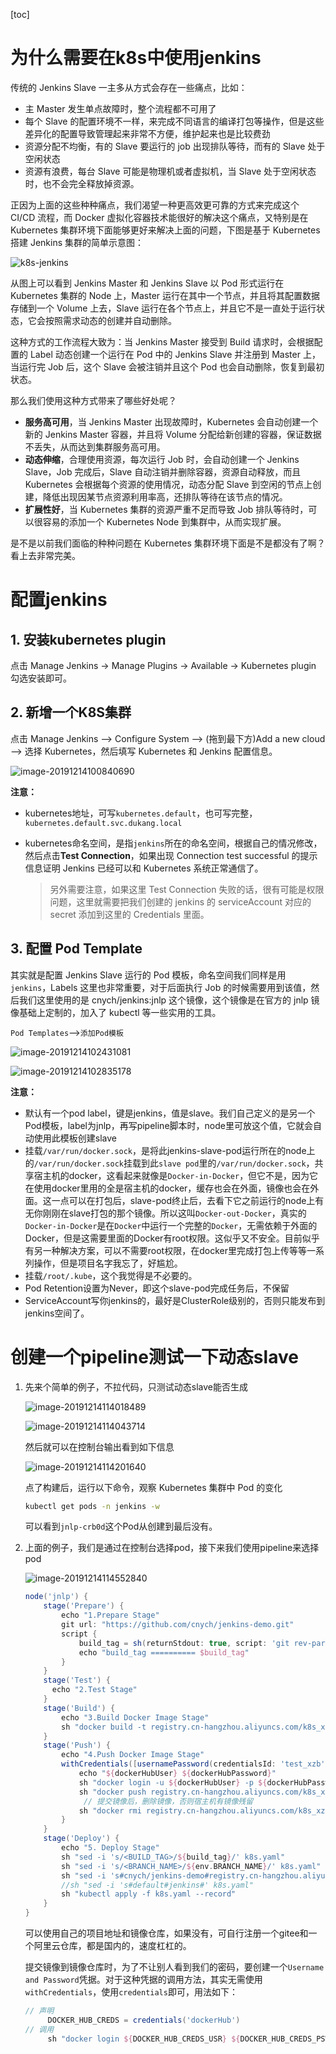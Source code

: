 [toc]

# 为什么需要在k8s中使用jenkins

传统的 Jenkins Slave 一主多从方式会存在一些痛点，比如：

- 主 Master 发生单点故障时，整个流程都不可用了
- 每个 Slave 的配置环境不一样，来完成不同语言的编译打包等操作，但是这些差异化的配置导致管理起来非常不方便，维护起来也是比较费劲
- 资源分配不均衡，有的 Slave 要运行的 job 出现排队等待，而有的 Slave 处于空闲状态
- 资源有浪费，每台 Slave 可能是物理机或者虚拟机，当 Slave 处于空闲状态时，也不会完全释放掉资源。

正因为上面的这些种种痛点，我们渴望一种更高效更可靠的方式来完成这个 CI/CD 流程，而 Docker 虚拟化容器技术能很好的解决这个痛点，又特别是在 Kubernetes 集群环境下面能够更好来解决上面的问题，下图是基于 Kubernetes 搭建 Jenkins 集群的简单示意图：

![k8s-jenkins](imgs/k8s-jenkins-slave.png)

从图上可以看到 Jenkins Master 和 Jenkins Slave 以 Pod 形式运行在 Kubernetes 集群的 Node 上，Master 运行在其中一个节点，并且将其配置数据存储到一个 Volume 上去，Slave 运行在各个节点上，并且它不是一直处于运行状态，它会按照需求动态的创建并自动删除。

这种方式的工作流程大致为：当 Jenkins Master 接受到 Build 请求时，会根据配置的 Label 动态创建一个运行在 Pod 中的 Jenkins Slave 并注册到 Master 上，当运行完 Job 后，这个 Slave 会被注销并且这个 Pod 也会自动删除，恢复到最初状态。

那么我们使用这种方式带来了哪些好处呢？

- **服务高可用**，当 Jenkins Master 出现故障时，Kubernetes 会自动创建一个新的 Jenkins Master 容器，并且将 Volume 分配给新创建的容器，保证数据不丢失，从而达到集群服务高可用。
- **动态伸缩**，合理使用资源，每次运行 Job 时，会自动创建一个 Jenkins Slave，Job 完成后，Slave 自动注销并删除容器，资源自动释放，而且 Kubernetes 会根据每个资源的使用情况，动态分配 Slave 到空闲的节点上创建，降低出现因某节点资源利用率高，还排队等待在该节点的情况。
- **扩展性好**，当 Kubernetes 集群的资源严重不足而导致 Job 排队等待时，可以很容易的添加一个 Kubernetes Node 到集群中，从而实现扩展。

是不是以前我们面临的种种问题在 Kubernetes 集群环境下面是不是都没有了啊？看上去非常完美。

# 配置jenkins

## 1. 安装kubernetes plugin

点击 Manage Jenkins -> Manage Plugins -> Available -> Kubernetes plugin 勾选安装即可。 

## 2. 新增一个K8S集群

点击 Manage Jenkins —> Configure System —> (拖到最下方)Add a new cloud —> 选择 Kubernetes，然后填写 Kubernetes 和 Jenkins 配置信息。 

![image-20191214100840690](imgs/image-20191214100840690.png)

**注意：**

- kubernetes地址，可写`kubernetes.default`，也可写完整，`kubernetes.default.svc.dukang.local`

- kubernetes命名空间，是指`jenkins`所在的命名空间，根据自己的情况修改，然后点击**Test Connection**，如果出现 Connection test successful 的提示信息证明 Jenkins 已经可以和 Kubernetes 系统正常通信了。

  > 另外需要注意，如果这里 Test Connection 失败的话，很有可能是权限问题，这里就需要把我们创建的 jenkins 的 serviceAccount 对应的 secret 添加到这里的 Credentials 里面。

## 3. 配置 Pod Template

其实就是配置 Jenkins Slave 运行的 Pod 模板，命名空间我们同样是用`jenkins`，Labels 这里也非常重要，对于后面执行 Job 的时候需要用到该值，然后我们这里使用的是 cnych/jenkins:jnlp 这个镜像，这个镜像是在官方的 jnlp 镜像基础上定制的，加入了 kubectl 等一些实用的工具。 

`Pod Templates`-->`添加Pod模板`

![image-20191214102431081](imgs/image-20191214102431081.png)

![image-20191214102835178](imgs/image-20191214102835178.png)

**注意：**

- 默认有一个pod label，键是jenkins，值是slave。我们自己定义的是另一个Pod模板，label为jnlp，再写pipeline脚本时，node里可放这个值，它就会自动使用此模板创建slave
- 挂载`/var/run/docker.sock`，是将此jenkins-slave-pod运行所在的node上的`/var/run/docker.sock`挂载到此`slave pod`里的`/var/run/docker.sock`，共享宿主机的docker，这看起来就像是`Docker-in-Docker`，但它不是，因为它在使用docker里用的全是宿主机的docker，缓存也会在外面，镜像也会在外面。这一点可以在打包后，slave-pod终止后，去看下它之前运行的node上有无你刚刚在slave打包的那个镜像。所以这叫`Docker-out-Docker`，真实的`Docker-in-Docker`是在`Docker`中运行一个完整的`Docker`，无需依赖于外面的Docker，但是这需要里面的Docker有root权限。这似乎又不安全。目前似乎有另一种解决方案，可以不需要root权限，在docker里完成打包上传等等一系列操作，但是项目名字我忘了，好尴尬。
- 挂载`/root/.kube`，这个我觉得是不必要的。
- Pod Retention设置为Never，即这个slave-pod完成任务后，不保留
- ServiceAccount写你jenkins的，最好是ClusterRole级别的，否则只能发布到jenkins空间了。

# 创建一个pipeline测试一下动态slave

1. 先来个简单的例子，不拉代码，只测试动态slave能否生成

   ![image-20191214114018489](imgs/image-20191214114018489.png)

   ![image-20191214114043714](imgs/image-20191214114043714.png)

   然后就可以在控制台输出看到如下信息

   ![image-20191214114201640](imgs/image-20191214114201640.png)

   点了构建后，运行以下命令，观察 Kubernetes 集群中 Pod 的变化

   ```bash
   kubectl get pods -n jenkins -w
   ```

   可以看到`jnlp-crb0d`这个Pod从创建到最后没有。

2. 上面的例子，我们是通过在控制台选择pod，接下来我们使用pipeline来选择pod

   ![image-20191214114552840](imgs/image-20191214114552840.png)

   ```groovy
   node('jnlp') {
       stage('Prepare') {
           echo "1.Prepare Stage"
           git url: "https://github.com/cnych/jenkins-demo.git"
           script {
               build_tag = sh(returnStdout: true, script: 'git rev-parse --short HEAD').trim()
               echo "build_tag ========== $build_tag"
           }
       }
       stage('Test') {
         echo "2.Test Stage"
       }
       stage('Build') {
           echo "3.Build Docker Image Stage"
           sh "docker build -t registry.cn-hangzhou.aliyuncs.com/k8s_xzb/jenkins-demo:${build_tag} ."
       }
       stage('Push') {
           echo "4.Push Docker Image Stage"
           withCredentials([usernamePassword(credentialsId: 'test_xzb', passwordVariable: 'dockerHubPassword', usernameVariable: 'dockerHubUser')]) {
               echo "${dockerHubUser} ${dockerHubPassword}"
               sh "docker login -u ${dockerHubUser} -p ${dockerHubPassword} registry.cn-hangzhou.aliyuncs.com"
               sh "docker push registry.cn-hangzhou.aliyuncs.com/k8s_xzb/jenkins-demo:${build_tag}"
             	// 提交镜像后，删除镜像，否则宿主机有镜像残留
               sh "docker rmi registry.cn-hangzhou.aliyuncs.com/k8s_xzb/jenkins-demo:${build_tag}"
           }
       }
       stage('Deploy') {
           echo "5. Deploy Stage"
           sh "sed -i 's/<BUILD_TAG>/${build_tag}/' k8s.yaml"
           sh "sed -i 's/<BRANCH_NAME>/${env.BRANCH_NAME}/' k8s.yaml"
           sh "sed -i 's#cnych/jenkins-demo#registry.cn-hangzhou.aliyuncs.com/k8s_xzb/jenkins-demo#' k8s.yaml"
           //sh "sed -i 's#default#jenkins#' k8s.yaml"
           sh "kubectl apply -f k8s.yaml --record"
       }
   }
   ```

   可以使用自己的项目地址和镜像仓库，如果没有，可自行注册一个gitee和一个阿里云仓库，都是国内的，速度杠杠的。

   提交镜像到镜像仓库时，为了不让别人看到我们的密码，要创建一个`Username and Password`凭据。对于这种凭据的调用方法，其实无需使用`withCredentials`，使用`credentials`即可，用法如下：

   ```groovy
   // 声明
   		DOCKER_HUB_CREDS = credentials('dockerHub')
   // 调用
   		sh "docker login ${DOCKER_HUB_CREDS_USR} ${DOCKER_HUB_CREDS_PSW}"
   ```

